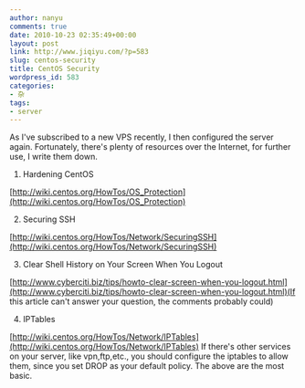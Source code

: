 ```yaml
---
author: nanyu
comments: true
date: 2010-10-23 02:35:49+00:00
layout: post
link: http://www.jiqiyu.com/?p=583
slug: centos-security
title: CentOS Security
wordpress_id: 583
categories:
- 杂
tags:
- server
---
```


As I've subscribed to a new VPS recently, I then configured the server again. Fortunately, there's plenty of resources over the Internet, for further use, I write them down.



	
  1. Hardening CentOS

[http://wiki.centos.org/HowTos/OS_Protection](http://wiki.centos.org/HowTos/OS_Protection)
	
  2. Securing SSH

[http://wiki.centos.org/HowTos/Network/SecuringSSH](http://wiki.centos.org/HowTos/Network/SecuringSSH)
	
  3. Clear Shell History on Your Screen When You Logout

[http://www.cyberciti.biz/tips/howto-clear-screen-when-you-logout.html](http://www.cyberciti.biz/tips/howto-clear-screen-when-you-logout.html)(If this article can't answer your question, the comments probably could)
	
  4. IPTables

[http://wiki.centos.org/HowTos/Network/IPTables](http://wiki.centos.org/HowTos/Network/IPTables)
If there's other services on your server, like vpn,ftp,etc., you should configure the iptables to allow them, since you set DROP as your default policy.
The above are the most basic.
